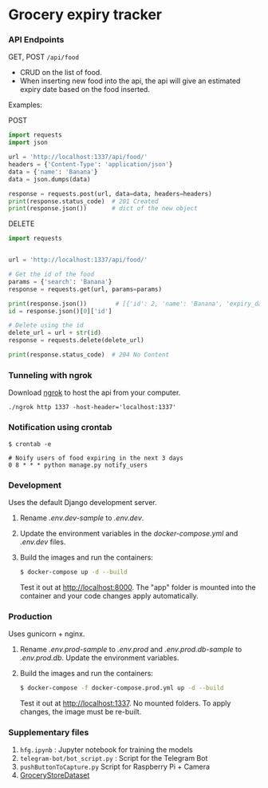 # Grocery expiry tracker

### API Endpoints
GET, POST `/api/food`
- CRUD on the list of food.
- When inserting new food into the api, the api will give an estimated expiry date based on the food inserted. 

Examples:

POST
```python
import requests
import json

url = 'http://localhost:1337/api/food/'
headers = {'Content-Type': 'application/json'}
data = {'name': 'Banana'}
data = json.dumps(data)

response = requests.post(url, data=data, headers=headers)
print(response.status_code)  # 201 Created
print(response.json())       # dict of the new object    

```

DELETE
```python
import requests


url = 'http://localhost:1337/api/food/'

# Get the id of the food
params = {'search': 'Banana'}
response = requests.get(url, params=params)

print(response.json())        # [{'id': 2, 'name': 'Banana', 'expiry_date': '2020-03-25', 'image': None}, {'id': 4, 'name': 'Banana', 'expiry_date': '2020-03-25', 'image': None}]
id = response.json()[0]['id']

# Delete using the id
delete_url = url + str(id)
response = requests.delete(delete_url)

print(response.status_code)  # 204 No Content
```


### Tunneling with ngrok
Download [ngrok](https://ngrok.com) to host the api from your computer.
```shell script
./ngrok http 1337 -host-header='localhost:1337'
```

### Notification using crontab
```shell script
$ crontab -e

# Noify users of food expiring in the next 3 days
0 8 * * * python manage.py notify_users
```


### Development

Uses the default Django development server.

1. Rename *.env.dev-sample* to *.env.dev*.
1. Update the environment variables in the *docker-compose.yml* and *.env.dev* files.
1. Build the images and run the containers:

    ```sh
    $ docker-compose up -d --build
    ```

    Test it out at [http://localhost:8000](http://localhost:8000). The "app" folder is mounted into the container and your code changes apply automatically.

### Production

Uses gunicorn + nginx.

1. Rename *.env.prod-sample* to *.env.prod* and *.env.prod.db-sample* to *.env.prod.db*. Update the environment variables.
1. Build the images and run the containers:

    ```sh
    $ docker-compose -f docker-compose.prod.yml up -d --build
    ```

    Test it out at [http://localhost:1337](http://localhost:1337). No mounted folders. To apply changes, the image must be re-built.


### Supplementary files
1. `hfg.ipynb` : Jupyter notebook for training the models
1. `telegram-bot/bot_script.py` : Script for the Telegram Bot 
1. `pushButtonToCapture.py` Script for Raspberry Pi + Camera
1.  [GroceryStoreDataset](https://github.com/marcusklasson/GroceryStoreDataset/tree/master/dataset/train)
